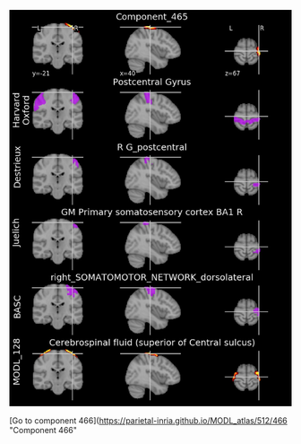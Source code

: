 


![465](preliminary/465.jpg "Component 465")

[Go to component 466](https://parietal-inria.github.io/MODL_atlas/512/466 "Component 466"